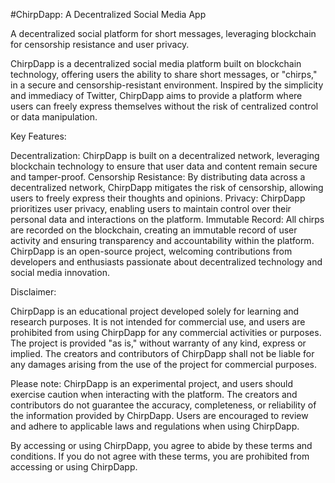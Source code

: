 #ChirpDapp: A Decentralized Social Media App

A decentralized social platform for short messages, leveraging blockchain for censorship resistance and user privacy.

ChirpDapp is a decentralized social media platform built on blockchain technology, offering users the ability to share short messages, or "chirps," in a secure and censorship-resistant environment. Inspired by the simplicity and immediacy of Twitter, ChirpDapp aims to provide a platform where users can freely express themselves without the risk of centralized control or data manipulation.

Key Features:

Decentralization: ChirpDapp is built on a decentralized network, leveraging blockchain technology to ensure that user data and content remain secure and tamper-proof. Censorship Resistance: By distributing data across a decentralized network, ChirpDapp mitigates the risk of censorship, allowing users to freely express their thoughts and opinions. Privacy: ChirpDapp prioritizes user privacy, enabling users to maintain control over their personal data and interactions on the platform. Immutable Record: All chirps are recorded on the blockchain, creating an immutable record of user activity and ensuring transparency and accountability within the platform. ChirpDapp is an open-source project, welcoming contributions from developers and enthusiasts passionate about decentralized technology and social media innovation.

Disclaimer:

ChirpDapp is an educational project developed solely for learning and research purposes. It is not intended for commercial use, and users are prohibited from using ChirpDapp for any commercial activities or purposes. The project is provided "as is," without warranty of any kind, express or implied. The creators and contributors of ChirpDapp shall not be liable for any damages arising from the use of the project for commercial purposes.

Please note: ChirpDapp is an experimental project, and users should exercise caution when interacting with the platform. The creators and contributors do not guarantee the accuracy, completeness, or reliability of the information provided by ChirpDapp. Users are encouraged to review and adhere to applicable laws and regulations when using ChirpDapp.

By accessing or using ChirpDapp, you agree to abide by these terms and conditions. If you do not agree with these terms, you are prohibited from accessing or using ChirpDapp.

